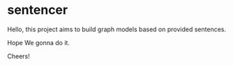 # sentencer

Hello, this project aims to build graph models based on provided sentences.

Hope We gonna do it.

Cheers!
